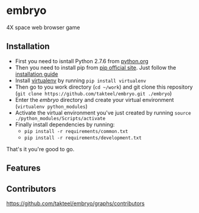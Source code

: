# embryo

4X space web browser game

## Installation
* First you need to isntall Python 2.7.6 from [python.org](http://www.python.org/download/releases/2.7.6/ "Python 2.7.6 install")
* Then you need to install pip from [pip official site](http://www.pip-installer.org/ "pip installer official site").
Just follow the [installation guide](http://www.pip-installer.org/en/latest/installing.html "pip installation guide")
* Install [virtualenv](http://docs.python-guide.org/en/latest/dev/virtualenvs/ "virtualenv installation guide") by running `pip install virtualenv`
* Then go to you work directory (`cd ~/work`) and git clone this repository (`git clone https://github.com/takteel/embryo.git ./embryo`)
* Enter the _embryo_ directory and create your virtual environment (`virtualenv python_modules`)
* Activate the virtual environment you've just created by running `source ./python_modules/Scripts/activate`
* Finally install dependencies by running:
	* `pip install -r requirements/common.txt`
	* `pip install -r requirements/development.txt`

That's it you're good to go.

## Features

## Contributors

https://github.com/takteel/embryo/graphs/contributors
